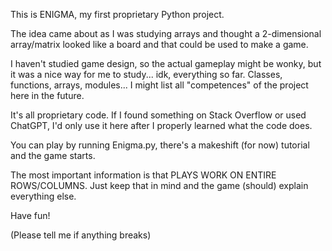 This is ENIGMA, my first proprietary Python project.

The idea came about as I was studying arrays and thought a 2-dimensional array/matrix looked like a board and that could be used to make a game.

I haven't studied game design, so the actual gameplay might be wonky, but it was a nice way for me to study... idk, everything so far. Classes, functions, arrays, modules... I might list all "competences" of the project here in the future.

It's all proprietary code. If I found something on Stack Overflow or used ChatGPT, I'd only use it here after I properly learned what the code does.

You can play by running Enigma.py, there's a makeshift (for now) tutorial and the game starts.

The most important information is that PLAYS WORK ON ENTIRE ROWS/COLUMNS. Just keep that in mind and the game (should) explain everything else.

Have fun!

(Please tell me if anything breaks)
